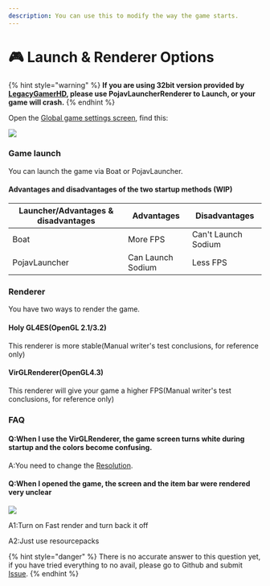 ```yaml
---
description: You can use this to modify the way the game starts.
---
```


# 🎮 Launch & Renderer Options

{% hint style="warning" %}
**If you are using 32bit version provided by**[ **LegacyGamerHD**](https://github.com/LegacyGamerHD)**, please use PojavLauncherRenderer to Launch, or your game will crash.**
{% endhint %}

Open the [Global game settings screen](./), find this:

![](../../.gitbook/assets/Screenshot\_2022-08-15-14-13-39-32\_d17cc25ab2657fb.jpg)

### Game launch

You can launch the game via Boat or PojavLauncher.

#### Advantages and disadvantages of the two startup methods (WIP)

| Launcher/Advantages & disadvantages | Advantages        | Disadvantages                    |
| ----------------------------------- | ----------------- | -------------------------------- |
| Boat                                | More FPS          | Can't Launch Sodium              |
| PojavLauncher                       | Can Launch Sodium | Less FPS                         |

### Renderer

You have two ways to render the game.

#### Holy GL4ES(OpenGL 2.1/3.2)

This renderer is more stable(Manual writer's test conclusions, for reference only)

#### VirGLRenderer(OpenGL4.3)

This renderer will give your game a higher FPS(Manual writer's test conclusions, for reference only)

### FAQ

#### Q:When I use the VirGLRenderer, the game screen turns white during startup and the colors become confusing.

A:You need to change the [Resolution](resolution.md).



#### Q:When I opened the game, the screen and the item bar were rendered very unclear

![](../../.gitbook/assets/Screenshot\_2022-08-14-13-38-22-46\_d17cc25ab2657fbd260b0454040eb4aa.jpg)

A1:Turn on Fast render and turn back it off

A2:Just use resourcepacks

{% hint style="danger" %}
There is no accurate answer to this question yet, if you have tried everything to no avail, please go to Github and submit [Issue](https://github.com/Tungstend/HMCL-PE/issues).
{% endhint %}
